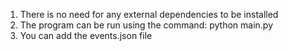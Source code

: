 1. There is no need for any external dependencies to be installed
2. The program can be run using the command: python main.py
3. You can add the events.json file